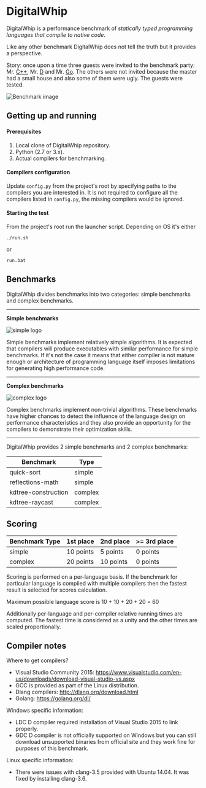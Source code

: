 DigitalWhip
===========

DigitalWhip is a performance benchmark of _statically typed programming languages that compile to native code_.

Like any other benchmark DigitalWhip does not tell the truth but it provides a perspective.

Story: once upon a time three guests were invited to the benchmark party: Mr. [C++](https://isocpp.org/), Mr. [D](https://dlang.org/) and Mr. [Go](https://golang.org/).
The others were not invited because the master had a small house and also some of them were ugly. The guests were tested.

![Benchmark image](https://cloud.githubusercontent.com/assets/4964024/12995717/4130ed9c-d132-11e5-9b4a-6ef4291bc7bf.jpg)

Getting up and running
----------------------
#### Prerequisites
1. Local clone of DigitalWhip repository.
2. Python (2.7 or 3.x).
3. Actual compilers for benchmarking.

#### Compilers configuration
Update `config.py` from the project's root by specifying paths to the compilers you are interested in. It is not required to configure all the compilers listed in `config.py`, the missing compilers would be ignored.

#### Starting the test
From the project's root run the launcher script. Depending on OS it's either

    ./run.sh
    
or

    run.bat
    
Benchmarks
----------
DigitalWhip divides benchmarks into two categories: simple benchmarks and complex benchmarks.

***

**Simple benchmarks**

![simple logo](https://cloud.githubusercontent.com/assets/4964024/12995843/57628dd6-d133-11e5-9e12-7a8cb5e1ccfd.jpg)

Simple benchmarks implement relatively simple algorithms. It is expected that compilers will produce executables with similar performance for simple benchmarks. If it's not the case it means that either compiler is not mature enough or architecture of programming language itself imposes limitations for generating high performance code.

***

**Complex benchmarks**

![complex logo](https://cloud.githubusercontent.com/assets/4964024/12994169/29e76414-d127-11e5-9e8a-c45d455f0cc1.jpg)

Complex benchmarks implement non-trivial algorithms. These benchmarks have higher chances to detect the influence of the language design on performance characteristics and they also provide an opportunity for the compilers to demonstrate their optimization skills.

***

DigitalWhip provides 2 simple benchmarks and 2 complex benchmarks:

| Benchmark             | Type    |
| --------------------- |-------- |
| quick-sort            | simple  |
| reflections-math      | simple  |
| kdtree-construction   | complex |
| kdtree-raycast        | complex |


Scoring
-------

| Benchmark Type | 1st place  | 2nd place  | >= 3rd place |
| -------------- |------------|------------|--------------|
| simple         | 10 points  | 5  points  | 0 points     |
| complex        | 20 points  | 10 points  | 0 points     |

Scoring is performed on a per-language basis. If the benchmark for particular language is compiled with multiple compilers then the fastest result is selected for scores calculation.

Maximum possible language score is 10 + 10 + 20 + 20 = 60

Additionally per-language and per-compiler relative running times are computed. The fastest time is considered as a unity and the other times are scaled proportionally.

Compiler notes
--------------
Where to get compilers?
* Visual Studio Community 2015: https://www.visualstudio.com/en-us/downloads/download-visual-studio-vs.aspx
* GCC is provided as part of the Linux distribution.
* Dlang compilers: http://dlang.org/download.html
* Golang: https://golang.org/dl/

Windows specific information:
* LDC D compiler required installation of Visual Studio 2015 to link properly.
* GDC D compiler is not officially supported on Windows but you can still download unsupported binaries from official site and they work fine for purposes of this benchmark.

Linux specific information:
* There were issues with clang-3.5 provided with Ubuntu 14.04. It was fixed by installing clang-3.6.


